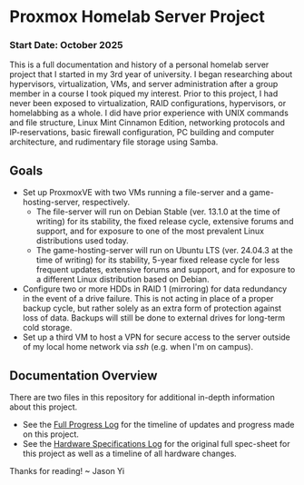 <!--Title of Project-->
# Proxmox Homelab Server Project

### Start Date: October 2025

This is a full documentation and history of a personal homelab server project that I started in my 3rd year of university. I began researching about hypervisors, virtualization, VMs, and server administration after a group member in a  course I took piqued my interest. Prior to this project, I had never been exposed to virtualization, RAID configurations, hypervisors, or homelabbing as a whole. I did have prior experience with UNIX commands and file structure, Linux Mint Cinnamon Edition, networking protocols and IP-reservations, basic firewall configuration, PC building and computer architecture, and rudimentary file storage using Samba.

<!--Goals Overview-->
## Goals
* Set up ProxmoxVE with two VMs running a file-server and a game-hosting-server, respectively.
  * The file-server will run on Debian Stable (ver. 13.1.0 at the time of writing) for its stability, the fixed release cycle, extensive forums and support, and for exposure to one of the most prevalent Linux distributions used today.
  * The game-hosting-server will run on Ubuntu LTS (ver. 24.04.3 at the time of writing) for its stability, 5-year fixed release cycle for less frequent updates, extensive forums and support, and for exposure to a different Linux distribution based on Debian.
* Configure two or more HDDs in RAID 1 (mirroring) for data redundancy in the event of a drive failure. This is not acting in place of a proper backup cycle, but rather solely as an extra form of protection against loss of data. Backups will still be done to external drives for long-term cold storage.
* Set up a third VM to host a VPN for secure access to the server outside of my local home network via *ssh* (e.g. when I'm on campus).

<!--Navigation for repository-->
## Documentation Overview
There are two files in this repository for additional in-depth information about this project.
* See the [Full Progress Log](log.md) for the timeline of updates and progress made on this project.
* See the [Hardware Specifications Log](hardware_specs.md) for the original full spec-sheet for this project as well as a timeline of all hardware changes.



<!--Closing-->
Thanks for reading!
~ Jason Yi
